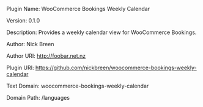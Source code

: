 Plugin Name: WooCommerce Bookings Weekly Calendar

Version: 0.1.0

Description: Provides a weekly calendar view for WooCommerce Bookings.

Author: Nick Breen

Author URI: http://foobar.net.nz

Plugin URI: https://github.com/nickbreen/woocommerce-bookings-weekly-calendar

Text Domain: woocommerce-bookings-weekly-calendar

Domain Path: /languages
